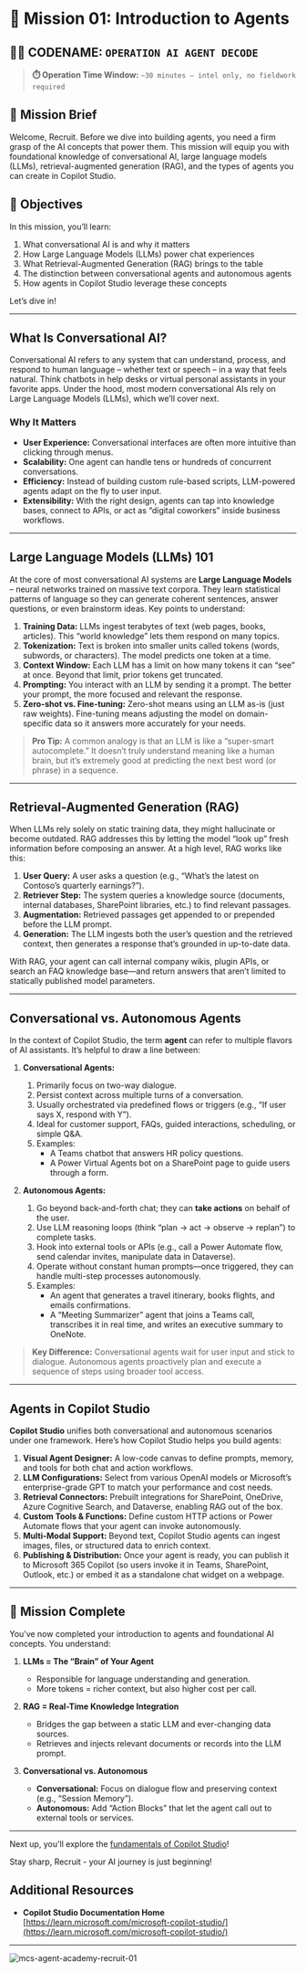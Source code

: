 # 🚨 Mission 01: Introduction to Agents

## 🕵️‍♂️ CODENAME: `OPERATION AI AGENT DECODE`

> **⏱️ Operation Time Window:** `~30 minutes – intel only, no fieldwork required`  

## 🎯 Mission Brief

Welcome, Recruit. Before we dive into building agents, you need a firm grasp of the AI concepts that power them. This mission will equip you with foundational knowledge of conversational AI, large language models (LLMs), retrieval-augmented generation (RAG), and the types of agents you can create in Copilot Studio.

## 🔎 Objectives

In this mission, you’ll learn:

1. What conversational AI is and why it matters  
1. How Large Language Models (LLMs) power chat experiences  
1. What Retrieval-Augmented Generation (RAG) brings to the table  
1. The distinction between conversational agents and autonomous agents  
1. How agents in Copilot Studio leverage these concepts  

Let’s dive in!

---

## What Is Conversational AI?

Conversational AI refers to any system that can understand, process, and respond to human language – whether text or speech – in a way that feels natural. Think chatbots in help desks or virtual personal assistants in your favorite apps. Under the hood, most modern conversational AIs rely on Large Language Models (LLMs), which we’ll cover next.

### Why It Matters

- **User Experience:** Conversational interfaces are often more intuitive than clicking through menus.  
- **Scalability:** One agent can handle tens or hundreds of concurrent conversations.  
- **Efficiency:** Instead of building custom rule-based scripts, LLM-powered agents adapt on the fly to user input.  
- **Extensibility:** With the right design, agents can tap into knowledge bases, connect to APIs, or act as “digital coworkers” inside business workflows.

---

## Large Language Models (LLMs) 101

At the core of most conversational AI systems are **Large Language Models** – neural networks trained on massive text corpora. They learn statistical patterns of language so they can generate coherent sentences, answer questions, or even brainstorm ideas. Key points to understand:

1. **Training Data:** LLMs ingest terabytes of text (web pages, books, articles). This “world knowledge” lets them respond on many topics.  
1. **Tokenization:** Text is broken into smaller units called tokens (words, subwords, or characters). The model predicts one token at a time.  
1. **Context Window:** Each LLM has a limit on how many tokens it can “see” at once. Beyond that limit, prior tokens get truncated.  
1. **Prompting:** You interact with an LLM by sending it a prompt. The better your prompt, the more focused and relevant the response.  
1. **Zero-shot vs. Fine-tuning:** Zero-shot means using an LLM as-is (just raw weights). Fine-tuning means adjusting the model on domain-specific data so it answers more accurately for your needs.

> **Pro Tip:** A common analogy is that an LLM is like a “super-smart autocomplete.” It doesn’t truly understand meaning like a human brain, but it’s extremely good at predicting the next best word (or phrase) in a sequence.

---

## Retrieval-Augmented Generation (RAG)

When LLMs rely solely on static training data, they might hallucinate or become outdated. RAG addresses this by letting the model “look up” fresh information before composing an answer. At a high level, RAG works like this:

1. **User Query:** A user asks a question (e.g., “What’s the latest on Contoso’s quarterly earnings?”).  
1. **Retriever Step:** The system queries a knowledge source (documents, internal databases, SharePoint libraries, etc.) to find relevant passages.  
1. **Augmentation:** Retrieved passages get appended to or prepended before the LLM prompt.  
1. **Generation:** The LLM ingests both the user’s question and the retrieved context, then generates a response that’s grounded in up-to-date data.  

With RAG, your agent can call internal company wikis, plugin APIs, or search an FAQ knowledge base—and return answers that aren’t limited to statically published model parameters.

---

## Conversational vs. Autonomous Agents

In the context of Copilot Studio, the term **agent** can refer to multiple flavors of AI assistants. It’s helpful to draw a line between:

1. **Conversational Agents:**  
   1. Primarily focus on two-way dialogue.  
   1. Persist context across multiple turns of a conversation.  
   1. Usually orchestrated via predefined flows or triggers (e.g., “If user says X, respond with Y”).  
   1. Ideal for customer support, FAQs, guided interactions, scheduling, or simple Q&A.  
   1. Examples:  
      - A Teams chatbot that answers HR policy questions.  
      - A Power Virtual Agents bot on a SharePoint page to guide users through a form.  

1. **Autonomous Agents:**  
   1. Go beyond back-and-forth chat; they can **take actions** on behalf of the user.  
   1. Use LLM reasoning loops (think “plan → act → observe → replan”) to complete tasks.  
   1. Hook into external tools or APIs (e.g., call a Power Automate flow, send calendar invites, manipulate data in Dataverse).  
   1. Operate without constant human prompts—once triggered, they can handle multi-step processes autonomously.  
   1. Examples:  
      - An agent that generates a travel itinerary, books flights, and emails confirmations.  
      - A “Meeting Summarizer” agent that joins a Teams call, transcribes it in real time, and writes an executive summary to OneNote.  

> **Key Difference:** Conversational agents wait for user input and stick to dialogue. Autonomous agents proactively plan and execute a sequence of steps using broader tool access.

---

## Agents in Copilot Studio

**Copilot Studio** unifies both conversational and autonomous scenarios under one framework. Here’s how Copilot Studio helps you build agents:

1. **Visual Agent Designer:** A low-code canvas to define prompts, memory, and tools for both chat and action workflows.  
1. **LLM Configurations:** Select from various OpenAI models or Microsoft’s enterprise-grade GPT to match your performance and cost needs.  
1. **Retrieval Connectors:** Prebuilt integrations for SharePoint, OneDrive, Azure Cognitive Search, and Dataverse, enabling RAG out of the box.  
1. **Custom Tools & Functions:** Define custom HTTP actions or Power Automate flows that your agent can invoke autonomously.  
1. **Multi-Modal Support:** Beyond text, Copilot Studio agents can ingest images, files, or structured data to enrich context.  
1. **Publishing & Distribution:** Once your agent is ready, you can publish it to Microsoft 365 Copilot (so users invoke it in Teams, SharePoint, Outlook, etc.) or embed it as a standalone chat widget on a webpage.

---

## 🎉 Mission Complete

You’ve now completed your introduction to agents and foundational AI concepts. You understand:

1. **LLMs = The “Brain” of Your Agent**  
   - Responsible for language understanding and generation.  
   - More tokens = richer context, but also higher cost per call.  

1. **RAG = Real-Time Knowledge Integration**  
   - Bridges the gap between a static LLM and ever-changing data sources.  
   - Retrieves and injects relevant documents or records into the LLM prompt.  

1. **Conversational vs. Autonomous**  
   - **Conversational:** Focus on dialogue flow and preserving context (e.g., “Session Memory”).  
   - **Autonomous:** Add “Action Blocks” that let the agent call out to external tools or services.
---
Next up, you'll explore the [fundamentals of Copilot Studio](/02-copilot-studio-fundamentals/README.md)!

Stay sharp, Recruit - your AI journey is just beginning!

## Additional Resources

- **Copilot Studio Documentation Home**  
  [https://learn.microsoft.com/microsoft-copilot-studio/](https://learn.microsoft.com/microsoft-copilot-studio/)

---

![mcs-agent-academy-recruit-01](https://m365-visitor-stats.azurewebsites.net/?resource=https://github.com/microsoft/mcs-agent-academy-recruit/tree/main/01-introduction-to-agents)
